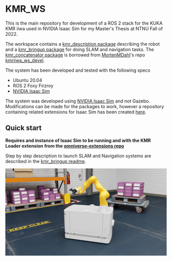 # KMR_WS

This is the main repository for development of a ROS 2 stack for the KUKA KMR iiwa used in NVIDIA Isaac Sim for my Master's Thesis at NTNU Fall of 2022.

The workspace contains a [kmr_description package](./src/kmr_description/) describing the robot and a [kmr_bringup package](./src/kmr_bringup/) for doing SLAM and navigation tasks. The [kmr_concatenator package](./src/kmr_concatenator/) is borrowed from [MortenMDahl](https://github.com/MortenMDahl)'s repo [kmriiwa_ws_devel](https://github.com/MortenMDahl/kmriiwa_ws_devel).

The system has been developed and tested with the following specs
- Ubuntu 20.04
- ROS 2 Foxy Firzroy
- [NVIDIA Isaac Sim](https://developer.nvidia.com/isaac-sim)

The system was developed using [NVIDIA Isaac Sim](https://developer.nvidia.com/isaac-sim) and not Gazebo. Modifications can be made for the packages to work, however a repository containing related extensions for Isaac Sim has been created [here](https://github.com/jorgenmyrvold/omniverse-extensions).

## Quick start
**Requires and instance of Isaac Sim to be running and with the KMR Loader extension from the [omniverse-extensions repo](https://github.com/jorgenmyrvold/omniverse-extensions)**

Step by step description to launch SLAM and Navigation systems are described in the [kmr_bringup readme](./src/kmr_bringup/README.md).

![](./images/kmr_in_warehouse.png)